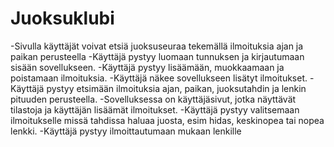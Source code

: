 # Juoksuklubi

-Sivulla käyttäjät voivat etsiä juoksuseuraa tekemällä ilmoituksia ajan ja paikan perusteella
-Käyttäjä pystyy luomaan tunnuksen ja kirjautumaan sisään sovellukseen.
-Käyttäjä pystyy lisäämään, muokkaamaan ja poistamaan ilmoituksia.
-Käyttäjä näkee sovellukseen lisätyt ilmoitukset.
-Käyttäjä pystyy etsimään ilmoituksia ajan, paikan, juoksutahdin ja lenkin pituuden perusteella.
-Sovelluksessa on käyttäjäsivut, jotka näyttävät tilastoja ja käyttäjän lisäämät ilmoitukset.
-Käyttäjä pystyy valitsemaan ilmoitukselle missä tahdissa haluaa juosta, esim hidas, keskinopea tai nopea lenkki.
-Käyttäjä pystyy ilmoittautumaan mukaan lenkille
